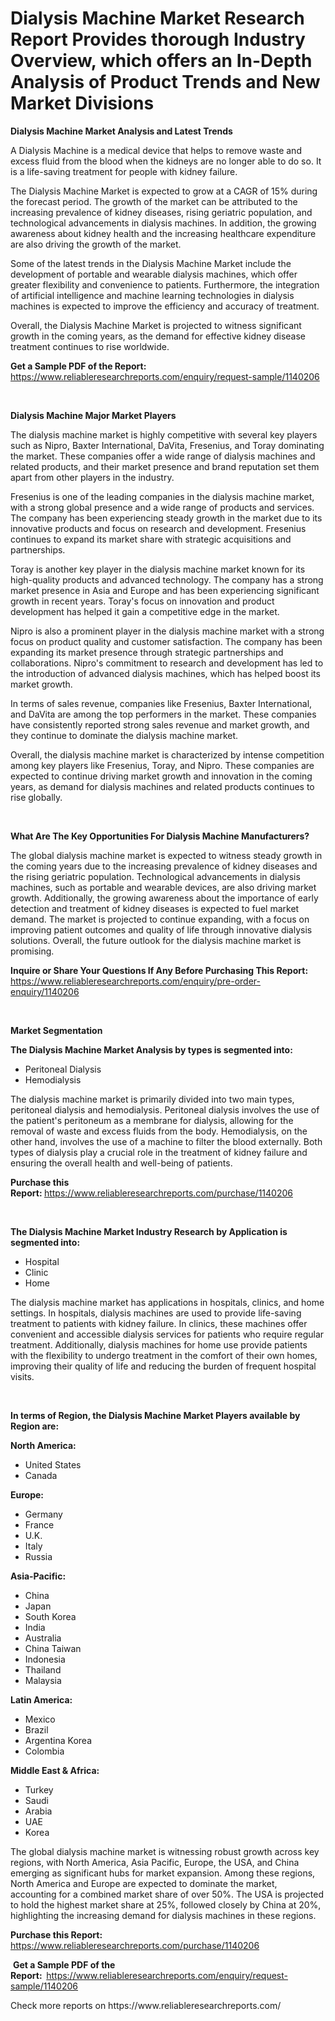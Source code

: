 <p><h1>Dialysis Machine Market Research Report Provides thorough Industry Overview, which offers an In-Depth Analysis of Product Trends and New Market Divisions</h1></p><p><strong>Dialysis Machine Market Analysis and Latest Trends</strong></p>
<p><p>A Dialysis Machine is a medical device that helps to remove waste and excess fluid from the blood when the kidneys are no longer able to do so. It is a life-saving treatment for people with kidney failure.</p><p>The Dialysis Machine Market is expected to grow at a CAGR of 15% during the forecast period. The growth of the market can be attributed to the increasing prevalence of kidney diseases, rising geriatric population, and technological advancements in dialysis machines. In addition, the growing awareness about kidney health and the increasing healthcare expenditure are also driving the growth of the market.</p><p>Some of the latest trends in the Dialysis Machine Market include the development of portable and wearable dialysis machines, which offer greater flexibility and convenience to patients. Furthermore, the integration of artificial intelligence and machine learning technologies in dialysis machines is expected to improve the efficiency and accuracy of treatment.</p><p>Overall, the Dialysis Machine Market is projected to witness significant growth in the coming years, as the demand for effective kidney disease treatment continues to rise worldwide.</p></p>
<p><strong>Get a Sample PDF of the Report:&nbsp;</strong> <a href="https://www.reliableresearchreports.com/enquiry/request-sample/1140206">https://www.reliableresearchreports.com/enquiry/request-sample/1140206</a></p>
<p>&nbsp;</p>
<p><strong>Dialysis Machine Major Market Players</strong></p>
<p><p>The dialysis machine market is highly competitive with several key players such as Nipro, Baxter International, DaVita, Fresenius, and Toray dominating the market. These companies offer a wide range of dialysis machines and related products, and their market presence and brand reputation set them apart from other players in the industry.</p><p>Fresenius is one of the leading companies in the dialysis machine market, with a strong global presence and a wide range of products and services. The company has been experiencing steady growth in the market due to its innovative products and focus on research and development. Fresenius continues to expand its market share with strategic acquisitions and partnerships.</p><p>Toray is another key player in the dialysis machine market known for its high-quality products and advanced technology. The company has a strong market presence in Asia and Europe and has been experiencing significant growth in recent years. Toray's focus on innovation and product development has helped it gain a competitive edge in the market.</p><p>Nipro is also a prominent player in the dialysis machine market with a strong focus on product quality and customer satisfaction. The company has been expanding its market presence through strategic partnerships and collaborations. Nipro's commitment to research and development has led to the introduction of advanced dialysis machines, which has helped boost its market growth.</p><p>In terms of sales revenue, companies like Fresenius, Baxter International, and DaVita are among the top performers in the market. These companies have consistently reported strong sales revenue and market growth, and they continue to dominate the dialysis machine market.</p><p>Overall, the dialysis machine market is characterized by intense competition among key players like Fresenius, Toray, and Nipro. These companies are expected to continue driving market growth and innovation in the coming years, as demand for dialysis machines and related products continues to rise globally.</p></p>
<p>&nbsp;</p>
<p><strong>What Are The Key Opportunities For Dialysis Machine Manufacturers?</strong></p>
<p><p>The global dialysis machine market is expected to witness steady growth in the coming years due to the increasing prevalence of kidney diseases and the rising geriatric population. Technological advancements in dialysis machines, such as portable and wearable devices, are also driving market growth. Additionally, the growing awareness about the importance of early detection and treatment of kidney diseases is expected to fuel market demand. The market is projected to continue expanding, with a focus on improving patient outcomes and quality of life through innovative dialysis solutions. Overall, the future outlook for the dialysis machine market is promising.</p></p>
<p><strong>Inquire or Share Your Questions If Any Before Purchasing This Report:</strong> <a href="https://www.reliableresearchreports.com/enquiry/pre-order-enquiry/1140206">https://www.reliableresearchreports.com/enquiry/pre-order-enquiry/1140206</a></p>
<p>&nbsp;</p>
<p><strong>Market Segmentation</strong></p>
<p><strong>The Dialysis Machine Market Analysis by types is segmented into:</strong></p>
<p><ul><li>Peritoneal Dialysis</li><li>Hemodialysis</li></ul></p>
<p><p>The dialysis machine market is primarily divided into two main types, peritoneal dialysis and hemodialysis. Peritoneal dialysis involves the use of the patient's peritoneum as a membrane for dialysis, allowing for the removal of waste and excess fluids from the body. Hemodialysis, on the other hand, involves the use of a machine to filter the blood externally. Both types of dialysis play a crucial role in the treatment of kidney failure and ensuring the overall health and well-being of patients.</p></p>
<p><strong>Purchase this Report:&nbsp;</strong><a href="https://www.reliableresearchreports.com/purchase/1140206">https://www.reliableresearchreports.com/purchase/1140206</a></p>
<p>&nbsp;</p>
<p><strong>The Dialysis Machine Market Industry Research by Application is segmented into:</strong></p>
<p><ul><li>Hospital</li><li>Clinic</li><li>Home</li></ul></p>
<p><p>The dialysis machine market has applications in hospitals, clinics, and home settings. In hospitals, dialysis machines are used to provide life-saving treatment to patients with kidney failure. In clinics, these machines offer convenient and accessible dialysis services for patients who require regular treatment. Additionally, dialysis machines for home use provide patients with the flexibility to undergo treatment in the comfort of their own homes, improving their quality of life and reducing the burden of frequent hospital visits.</p></p>
<p>&nbsp;</p>
<p><strong>In terms of Region, the Dialysis Machine Market Players available by Region are:</strong></p>
<p>
    <p> <strong> North America: </strong>
        <ul>
            <li>United States</li>
            <li>Canada</li>
        </ul>
        </p> 
    <p> <strong> Europe: </strong>
        <ul>
            <li>Germany</li>
            <li>France</li>
            <li>U.K.</li>
            <li>Italy</li>
            <li>Russia</li>
        </ul>
        </p> 
    <p> <strong> Asia-Pacific: </strong>
        <ul>
            <li>China</li>
            <li>Japan</li>
            <li>South Korea</li>
            <li>India</li>
            <li>Australia</li>
            <li>China Taiwan</li>
            <li>Indonesia</li>
            <li>Thailand</li>
            <li>Malaysia</li>
        </ul>
        </p> 
    <p> <strong> Latin America: </strong>
        <ul>
            <li>Mexico</li>
            <li>Brazil</li>
            <li>Argentina Korea</li>
            <li>Colombia</li>
        </ul>
        </p> 
    <p> <strong> Middle East & Africa: </strong>
        <ul>
            <li>Turkey</li>
            <li>Saudi</li>
            <li>Arabia</li>
            <li>UAE</li>
            <li>Korea</li>
        </ul>
    </p>
    </p>
<p><p>The global dialysis machine market is witnessing robust growth across key regions, with North America, Asia Pacific, Europe, the USA, and China emerging as significant hubs for market expansion. Among these regions, North America and Europe are expected to dominate the market, accounting for a combined market share of over 50%. The USA is projected to hold the highest market share at 25%, followed closely by China at 20%, highlighting the increasing demand for dialysis machines in these regions.</p></p>
<p><strong>Purchase this Report: </strong><a href="https://www.reliableresearchreports.com/purchase/1140206">https://www.reliableresearchreports.com/purchase/1140206</a></p>
<p>&nbsp;<strong>Get a Sample PDF of the Report:&nbsp;&nbsp;</strong><a href="https://www.reliableresearchreports.com/enquiry/request-sample/1140206">https://www.reliableresearchreports.com/enquiry/request-sample/1140206</a></p>
<p><strong></strong></p>
<p>Check more reports on https://www.reliableresearchreports.com/</p>